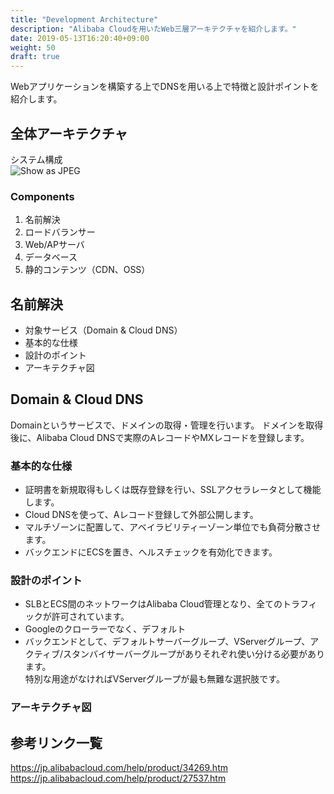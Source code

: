 ```yaml
---
title: "Development Architecture"
description: "Alibaba Cloudを用いたWeb三層アーキテクチャを紹介します。"
date: 2019-05-13T16:20:40+09:00
weight: 50
draft: true
---
```


Webアプリケーションを構築する上でDNSを用いる上で特徴と設計ポイントを紹介します。

## 全体アーキテクチャ
システム構成  
![Show as JPEG](/help/image/23.1.png)

### Components
1. 名前解決
1. ロードバランサー
1. Web/APサーバ
1. データベース
1. 静的コンテンツ（CDN、OSS）

## 名前解決
 - 対象サービス（Domain & Cloud DNS）
 - 基本的な仕様
 - 設計のポイント
 - アーキテクチャ図

## Domain & Cloud DNS
Domainというサービスで、ドメインの取得・管理を行います。
ドメインを取得後に、Alibaba Cloud DNSで実際のAレコードやMXレコードを登録します。

### 基本的な仕様
- 証明書を新規取得もしくは既存登録を行い、SSLアクセラレータとして機能します。
- Cloud DNSを使って、Aレコード登録して外部公開します。
- マルチゾーンに配置して、アベイラビリティーゾーン単位でも負荷分散させます。
- バックエンドにECSを置き、ヘルスチェックを有効化できます。

### 設計のポイント
- SLBとECS間のネットワークはAlibaba Cloud管理となり、全てのトラフィックが許可されています。  
- Googleのクローラーでなく、デフォルト
- バックエンドとして、デフォルトサーバーグループ、VServerグループ、アクティブ/スタンバイサーバーグループがありそれぞれ使い分ける必要があります。  
  特別な用途がなければVServerグループが最も無難な選択肢です。

### アーキテクチャ図


## 参考リンク一覧
https://jp.alibabacloud.com/help/product/34269.htm
https://jp.alibabacloud.com/help/product/27537.htm

